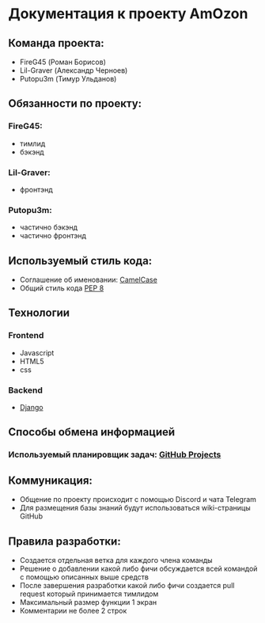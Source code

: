 # Документация к проекту AmOzon
## Команда проекта:
* FireG45 (Роман Борисов)
* Lil-Graver (Александр Черноев)
* Putopu3m (Тимур Ульданов)
## Обязанности по проекту:

### FireG45:
* тимлид
* бэкэнд
### Lil-Graver:
* фронтэнд
### Putopu3m:
* частично бэкэнд
* частично фронтэнд

## Используемый стиль кода: 
* Соглашение об именовании: [CamelCase](https://ru.wikipedia.org/wiki/CamelCase)
* Общий стиль кода [PEP 8](https://peps.python.org/pep-0008/)

## Технологии
### Frontend  
- Javasсript 
- HTML5 
- css

### Backend 
- [Django](https://www.djangoproject.com/)

## Способы обмена информацией 
### Используемый планировщик задач: [GitHub Projects](https://github.com/users/FireG45/projects/1) 

## Коммуникация: 
* Общение по проекту происходит с помощью Discord и чата Telegram
* Для размещения базы знаний будут использоваться wiki-страницы GitHub

## Правила разработки:
* Создается отдельная ветка для каждого члена команды
* Решение о добавлении какой либо фичи обсуждается всей командой с помощью описанных выше средств
* После завершения разработки какой либо фичи создается pull request который принимается тимлидом
* Максимальный размер функции 1 экран
* Комментарии не более 2 строк
